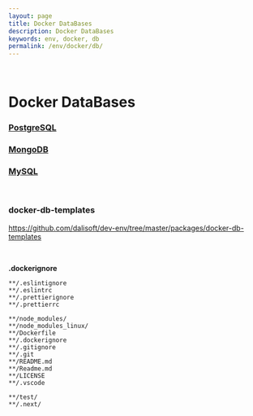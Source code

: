 ```yaml
---
layout: page
title: Docker DataBases
description: Docker DataBases
keywords: env, docker, db
permalink: /env/docker/db/
---
```


<br/>

# Docker DataBases

### [PostgreSQL](/env/docker/db/postgresql/)

### [MongoDB](/env/docker/db/mongodb/)

### [MySQL](/env/docker/db/mysql/)

<br/>

### docker-db-templates

https://github.com/dalisoft/dev-env/tree/master/packages/docker-db-templates

<br/>

**.dockerignore**

```
**/.eslintignore
**/.eslintrc
**/.prettierignore
**/.prettierrc

**/node_modules/
**/node_modules_linux/
**/Dockerfile
**/.dockerignore
**/.gitignore
**/.git
**/README.md
**/Readme.md
**/LICENSE
**/.vscode

**/test/
**/.next/
```
